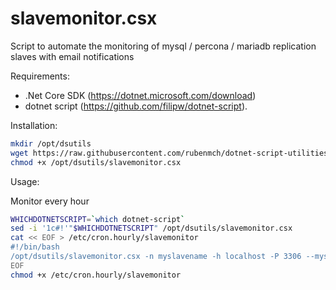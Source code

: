 # slavemonitor.csx

Script to automate the monitoring of mysql / percona / mariadb replication slaves with email notifications

Requirements:

- .Net Core SDK (https://dotnet.microsoft.com/download)
- dotnet script (https://github.com/filipw/dotnet-script).

Installation: 

```bash
mkdir /opt/dsutils
wget https://raw.githubusercontent.com/rubenmch/dotnet-script-utilities/master/slavemonitor/slavemonitor.csx -O /opt/dsutils/slavemonitor.csx
chmod +x /opt/dsutils/slavemonitor.csx
```

Usage:

Monitor every hour
```bash
WHICHDOTNETSCRIPT=`which dotnet-script`
sed -i '1c#!'"$WHICHDOTNETSCRIPT" /opt/dsutils/slavemonitor.csx
cat << EOF > /etc/cron.hourly/slavemonitor
#!/bin/bash
/opt/dsutils/slavemonitor.csx -n myslavename -h localhost -P 3306 --mysqluser myuser --mysqlpassword mypwd --smtpuser myuser --smtppassword mypassword --smtphost smtp.gmail.com --smtpport 587 --smtpfrom me@gmail.com --smtpto you@gmail.com > /opt/dsutils/slavemonitor.log 2>&1
EOF
chmod +x /etc/cron.hourly/slavemonitor
```